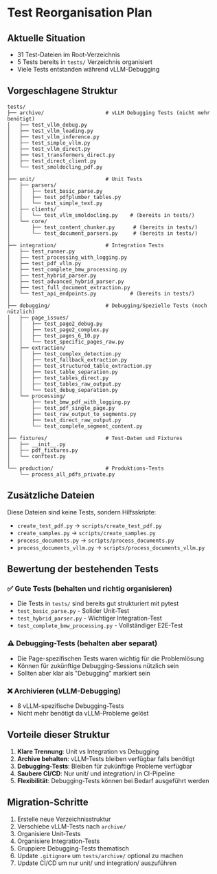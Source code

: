 # Test Reorganisation Plan

## Aktuelle Situation
- 31 Test-Dateien im Root-Verzeichnis
- 5 Tests bereits in `tests/` Verzeichnis organisiert
- Viele Tests entstanden während vLLM-Debugging

## Vorgeschlagene Struktur

```
tests/
├── archive/                    # vLLM Debugging Tests (nicht mehr benötigt)
│   ├── test_vllm_debug.py
│   ├── test_vllm_loading.py
│   ├── test_vllm_inference.py
│   ├── test_simple_vllm.py
│   ├── test_vllm_direct.py
│   ├── test_transformers_direct.py
│   ├── test_direct_client.py
│   └── test_smoldocling_pdf.py
│
├── unit/                       # Unit Tests
│   ├── parsers/
│   │   ├── test_basic_parse.py
│   │   ├── test_pdfplumber_tables.py
│   │   └── test_simple_text.py
│   ├── clients/
│   │   └── test_vllm_smoldocling.py    # (bereits in tests/)
│   └── core/
│       ├── test_content_chunker.py      # (bereits in tests/)
│       └── test_document_parsers.py     # (bereits in tests/)
│
├── integration/                # Integration Tests
│   ├── test_runner.py
│   ├── test_processing_with_logging.py
│   ├── test_pdf_vllm.py
│   ├── test_complete_bmw_processing.py
│   ├── test_hybrid_parser.py
│   ├── test_advanced_hybrid_parser.py
│   ├── test_full_document_extraction.py
│   └── test_api_endpoints.py           # (bereits in tests/)
│
├── debugging/                  # Debugging/Spezielle Tests (noch nützlich)
│   ├── page_issues/
│   │   ├── test_page2_debug.py
│   │   ├── test_page2_complex.py
│   │   ├── test_pages_6_10.py
│   │   └── test_specific_pages_raw.py
│   ├── extraction/
│   │   ├── test_complex_detection.py
│   │   ├── test_fallback_extraction.py
│   │   ├── test_structured_table_extraction.py
│   │   ├── test_table_separation.py
│   │   ├── test_tables_direct.py
│   │   ├── test_tables_raw_output.py
│   │   └── test_debug_separation.py
│   └── processing/
│       ├── test_bmw_pdf_with_logging.py
│       ├── test_pdf_single_page.py
│       ├── test_raw_output_to_segments.py
│       ├── test_direct_raw_output.py
│       └── test_complete_segment_content.py
│
├── fixtures/                   # Test-Daten und Fixtures
│   ├── __init__.py
│   ├── pdf_fixtures.py
│   └── conftest.py
│
└── production/                 # Produktions-Tests
    └── process_all_pdfs_private.py
```

## Zusätzliche Dateien

Diese Dateien sind keine Tests, sondern Hilfsskripte:
- `create_test_pdf.py` → `scripts/create_test_pdf.py`
- `create_samples.py` → `scripts/create_samples.py`
- `process_documents.py` → `scripts/process_documents.py`
- `process_documents_vllm.py` → `scripts/process_documents_vllm.py`

## Bewertung der bestehenden Tests

### ✅ Gute Tests (behalten und richtig organisieren)
- Die Tests in `tests/` sind bereits gut strukturiert mit pytest
- `test_basic_parse.py` - Solider Unit-Test
- `test_hybrid_parser.py` - Wichtiger Integration-Test
- `test_complete_bmw_processing.py` - Vollständiger E2E-Test

### ⚠️ Debugging-Tests (behalten aber separat)
- Die Page-spezifischen Tests waren wichtig für die Problemlösung
- Können für zukünftige Debugging-Sessions nützlich sein
- Sollten aber klar als "Debugging" markiert sein

### ❌ Archivieren (vLLM-Debugging)
- 8 vLLM-spezifische Debugging-Tests
- Nicht mehr benötigt da vLLM-Probleme gelöst

## Vorteile dieser Struktur

1. **Klare Trennung**: Unit vs Integration vs Debugging
2. **Archive behalten**: vLLM-Tests bleiben verfügbar falls benötigt
3. **Debugging-Tests**: Bleiben für zukünftige Probleme verfügbar
4. **Saubere CI/CD**: Nur unit/ und integration/ in CI-Pipeline
5. **Flexibilität**: Debugging-Tests können bei Bedarf ausgeführt werden

## Migration-Schritte

1. Erstelle neue Verzeichnisstruktur
2. Verschiebe vLLM-Tests nach `archive/`
3. Organisiere Unit-Tests
4. Organisiere Integration-Tests
5. Gruppiere Debugging-Tests thematisch
6. Update `.gitignore` um `tests/archive/` optional zu machen
7. Update CI/CD um nur unit/ und integration/ auszuführen